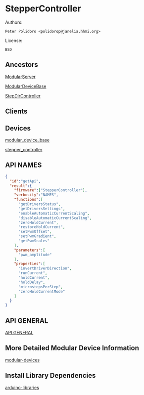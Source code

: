 # StepperController

Authors:

    Peter Polidoro <polidorop@janelia.hhmi.org>

License:

    BSD

## Ancestors

[ModularServer](https://github.com/janelia-arduino/ModularServer)

[ModularDeviceBase](https://github.com/janelia-arduino/ModularDeviceBase)

[StepDirController](https://github.com/janelia-arduino/StepDirController)

## Clients

## Devices

[modular_device_base](https://github.com/janelia-modular-devices/modular_device_base.git)

[stepper_controller](https://github.com/janelia-modular-devices/stepper_controller.git)

## API NAMES

```json
{
  "id":"getApi",
  "result":{
    "firmware":["StepperController"],
    "verbosity":"NAMES",
    "functions":[
      "getDriversStatus",
      "getDriversSettings",
      "enableAutomaticCurrentScaling",
      "disableAutomaticCurrentScaling",
      "zeroHoldCurrent",
      "restoreHoldCurrent",
      "setPwmOffset",
      "setPwmGradient",
      "getPwmScales"
    ],
    "parameters":[
      "pwm_amplitude"
    ],
    "properties":[
      "invertDriverDirection",
      "runCurrent",
      "holdCurrent",
      "holdDelay",
      "microstepsPerStep",
      "zeroHoldCurrentMode"
    ]
  }
}
```

## API GENERAL

[API GENERAL](./api/)

## More Detailed Modular Device Information

[modular-devices](https://github.com/janelia-modular-devices/modular-devices)

## Install Library Dependencies

[arduino-libraries](https://github.com/janelia-arduino/arduino-libraries)
